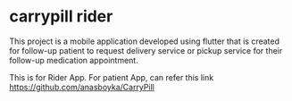 # carrypill rider

This project is a mobile application developed using flutter that is created for follow-up patient to request delivery service or pickup service for their follow-up medication appointment.

This is for Rider App. For patient App, can refer this link https://github.com/anasboyka/CarryPill
